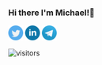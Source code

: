 ### Hi there I'm Michael!👋

[<img src="twitter.png" width="30">](https://twitter.com/skrello)
[<img src="linkedin.png" width="30">](https://www.linkedin.com/in/mikhailokarpenko/)
[<img src="telegram.png" width="30">](http://t.me/mikhailokarpenko)



![visitors](https://visitor-badge.glitch.me/badge?page_id=skrello.mikekarpenko)
